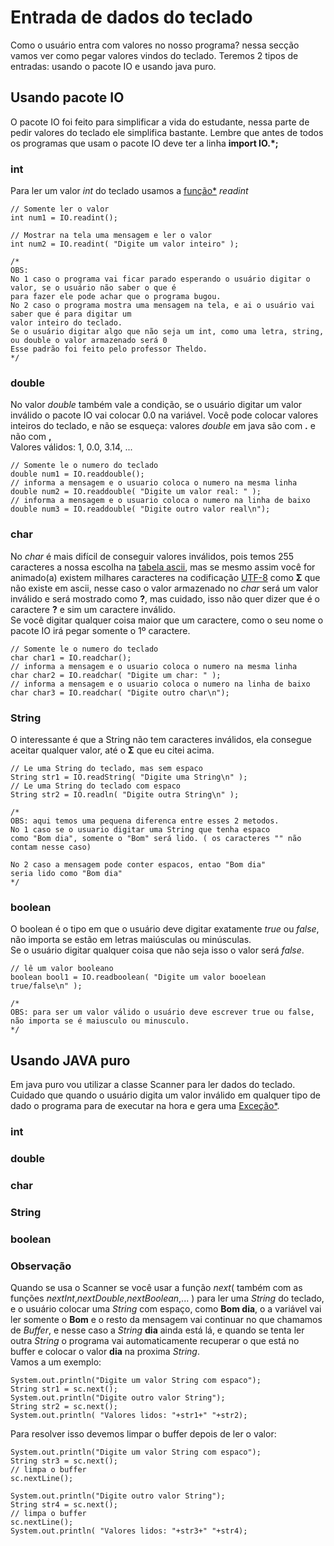 # Entrada de dados do teclado

Como o usuário entra com valores no nosso programa? nessa secção vamos ver como pegar valores vindos do teclado. Teremos 2 tipos de entradas: usando o pacote IO e usando java puro.

## Usando pacote IO
O pacote IO foi feito para simplificar a vida do estudante, nessa parte de pedir valores do teclado ele simplifica bastante. Lembre que antes de todos os programas que usam o pacote IO deve ter a linha **import IO.*;**

### int
Para ler um valor *int* do teclado usamos a [função*](https://github.com/AlexandreVelloso/Introducao_JAVA/edit/master/Entrada%20de%20dados/README.md) *readint*
```
// Somente ler o valor
int num1 = IO.readint();

// Mostrar na tela uma mensagem e ler o valor
int num2 = IO.readint( "Digite um valor inteiro" );

/*
OBS:
No 1 caso o programa vai ficar parado esperando o usuário digitar o valor, se o usuário não saber o que é
para fazer ele pode achar que o programa bugou.
No 2 caso o programa mostra uma mensagem na tela, e ai o usuário vai saber que é para digitar um
valor inteiro do teclado.
Se o usuário digitar algo que não seja um int, como uma letra, string, ou double o valor armazenado será 0
Esse padrão foi feito pelo professor Theldo.
*/
```

### double

No valor *double* também vale a condição, se o usuário digitar um valor inválido o pacote IO vai colocar 0.0 na variável. Você pode colocar valores inteiros do teclado, e não se esqueça: valores *double* em java são com **.** e não com **,** <br />
Valores válidos: 1, 0.0, 3.14, ...

```
// Somente le o numero do teclado
double num1 = IO.readdouble();
// informa a mensagem e o usuario coloca o numero na mesma linha
double num2 = IO.readdouble( "Digite um valor real: " );
// informa a mensagem e o usuario coloca o numero na linha de baixo
double num3 = IO.readdouble( "Digite outro valor real\n");
```

### char
No *char* é mais difícil de conseguir valores inválidos, pois temos 255 caracteres a nossa escolha na [tabela ascii](http://ic.unicamp.br/%7Eeverton/aulas/hardware/tabelaASCII.pdf), mas se mesmo assim você for animado(a) existem milhares caracteres na codificação [UTF-8](http://www.utf8-chartable.de/unicode-utf8-table.pl?number=1024&utf8=dec) como **Σ** que não existe em ascii, nesse caso o valor armazenado no *char* será um valor inválido e será mostrado como **?**, mas cuidado, isso não quer dizer que é o caractere **?** e sim um caractere inválido.<br />
Se você digitar qualquer coisa maior que um caractere, como o seu nome o pacote IO irá pegar somente o 1º caractere.

```
// Somente le o numero do teclado
char char1 = IO.readchar();
// informa a mensagem e o usuario coloca o numero na mesma linha
char char2 = IO.readchar( "Digite um char: " );
// informa a mensagem e o usuario coloca o numero na linha de baixo
char char3 = IO.readchar( "Digite outro char\n");
```

### String

O interessante é que a String não tem caracteres inválidos, ela consegue aceitar qualquer valor, até o **Σ** que eu citei acima.

```
// Le uma String do teclado, mas sem espaco
String str1 = IO.readString( "Digite uma String\n" );
// Le uma String do teclado com espaco
String str2 = IO.readln( "Digite outra String\n" );

/*
OBS: aqui temos uma pequena diferenca entre esses 2 metodos.
No 1 caso se o usuario digitar uma String que tenha espaco
como "Bom dia", somente o "Bom" será lido. ( os caracteres "" não contam nesse caso)

No 2 caso a mensagem pode conter espacos, entao "Bom dia"
seria lido como "Bom dia"
*/
```

### boolean

O boolean é o tipo em que o usuário deve digitar exatamente *true* ou *false*, não importa se estão em letras maiúsculas ou minúsculas.<br />
Se o usuário digitar qualquer coisa que não seja isso o valor será *false*.

```
// lê um valor booleano
boolean bool1 = IO.readboolean( "Digite um valor booelean true/false\n" );

/*
OBS: para ser um valor válido o usuário deve escrever true ou false,
não importa se é maiusculo ou minusculo.
*/
```

## Usando JAVA puro

Em java puro vou utilizar a classe Scanner para ler dados do teclado.<br />
Cuidado que quando o usuário digita um valor inválido em qualquer tipo de dado o programa para de executar na hora e gera uma [Exceção*](https://github.com/AlexandreVelloso/Introducao_JAVA/edit/master/Entrada%20de%20dados/README.md).

### int

### double

### char

### String

### boolean

### Observação

Quando se usa o Scanner se você usar a função *next*( também com as funções *nextInt*,*nextDouble*,*nextBoolean*,... ) para ler uma *String* do teclado, e o usuário colocar uma *String* com espaço, como **Bom dia**, o a variável vai ler somente o **Bom** e o resto da mensagem vai continuar no que chamamos de *Buffer*, e nesse caso a *String* **dia** ainda está lá, e quando se tenta ler outra *String* o programa vai automaticamente recuperar o que está no buffer e colocar o valor **dia** na proxima *String*.<br />
Vamos a um exemplo:

```
System.out.println("Digite um valor String com espaco");
String str1 = sc.next();
System.out.println("Digite outro valor String");
String str2 = sc.next();
System.out.println( "Valores lidos: "+str1+" "+str2);
```

Para resolver isso devemos limpar o buffer depois de ler o valor:

```
System.out.println("Digite um valor String com espaco");
String str3 = sc.next();
// limpa o buffer
sc.nextLine();

System.out.println("Digite outro valor String");
String str4 = sc.next();
// limpa o buffer
sc.nextLine();
System.out.println( "Valores lidos: "+str3+" "+str4);
```
